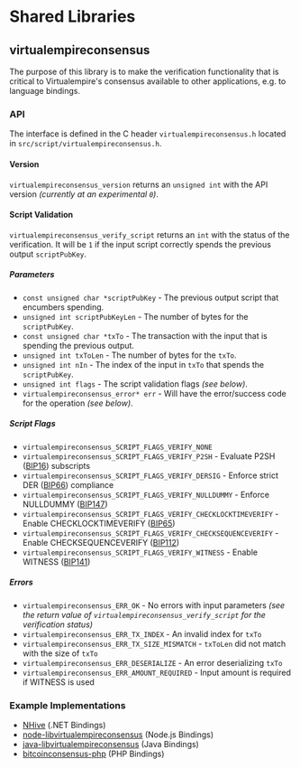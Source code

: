 Shared Libraries
================

## virtualempireconsensus

The purpose of this library is to make the verification functionality that is critical to Virtualempire's consensus available to other applications, e.g. to language bindings.

### API

The interface is defined in the C header `virtualempireconsensus.h` located in  `src/script/virtualempireconsensus.h`.

#### Version

`virtualempireconsensus_version` returns an `unsigned int` with the API version *(currently at an experimental `0`)*.

#### Script Validation

`virtualempireconsensus_verify_script` returns an `int` with the status of the verification. It will be `1` if the input script correctly spends the previous output `scriptPubKey`.

##### Parameters
- `const unsigned char *scriptPubKey` - The previous output script that encumbers spending.
- `unsigned int scriptPubKeyLen` - The number of bytes for the `scriptPubKey`.
- `const unsigned char *txTo` - The transaction with the input that is spending the previous output.
- `unsigned int txToLen` - The number of bytes for the `txTo`.
- `unsigned int nIn` - The index of the input in `txTo` that spends the `scriptPubKey`.
- `unsigned int flags` - The script validation flags *(see below)*.
- `virtualempireconsensus_error* err` - Will have the error/success code for the operation *(see below)*.

##### Script Flags
- `virtualempireconsensus_SCRIPT_FLAGS_VERIFY_NONE`
- `virtualempireconsensus_SCRIPT_FLAGS_VERIFY_P2SH` - Evaluate P2SH ([BIP16](https://github.com/bitcoin/bips/blob/master/bip-0016.mediawiki)) subscripts
- `virtualempireconsensus_SCRIPT_FLAGS_VERIFY_DERSIG` - Enforce strict DER ([BIP66](https://github.com/bitcoin/bips/blob/master/bip-0066.mediawiki)) compliance
- `virtualempireconsensus_SCRIPT_FLAGS_VERIFY_NULLDUMMY` - Enforce NULLDUMMY ([BIP147](https://github.com/bitcoin/bips/blob/master/bip-0147.mediawiki))
- `virtualempireconsensus_SCRIPT_FLAGS_VERIFY_CHECKLOCKTIMEVERIFY` - Enable CHECKLOCKTIMEVERIFY ([BIP65](https://github.com/bitcoin/bips/blob/master/bip-0065.mediawiki))
- `virtualempireconsensus_SCRIPT_FLAGS_VERIFY_CHECKSEQUENCEVERIFY` - Enable CHECKSEQUENCEVERIFY ([BIP112](https://github.com/bitcoin/bips/blob/master/bip-0112.mediawiki))
- `virtualempireconsensus_SCRIPT_FLAGS_VERIFY_WITNESS` - Enable WITNESS ([BIP141](https://github.com/bitcoin/bips/blob/master/bip-0141.mediawiki))

##### Errors
- `virtualempireconsensus_ERR_OK` - No errors with input parameters *(see the return value of `virtualempireconsensus_verify_script` for the verification status)*
- `virtualempireconsensus_ERR_TX_INDEX` - An invalid index for `txTo`
- `virtualempireconsensus_ERR_TX_SIZE_MISMATCH` - `txToLen` did not match with the size of `txTo`
- `virtualempireconsensus_ERR_DESERIALIZE` - An error deserializing `txTo`
- `virtualempireconsensus_ERR_AMOUNT_REQUIRED` - Input amount is required if WITNESS is used

### Example Implementations
- [NHive](https://github.com/NicolasDorier/NHive/blob/master/NHive/Script.cs#L814) (.NET Bindings)
- [node-libvirtualempireconsensus](https://github.com/bitpay/node-libvirtualempireconsensus) (Node.js Bindings)
- [java-libvirtualempireconsensus](https://github.com/dexX7/java-libvirtualempireconsensus) (Java Bindings)
- [bitcoinconsensus-php](https://github.com/Bit-Wasp/bitcoinconsensus-php) (PHP Bindings)
